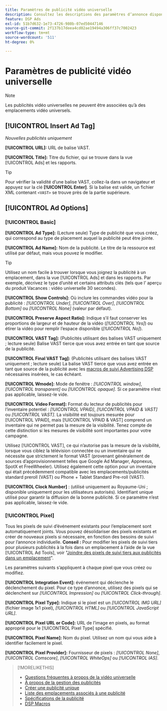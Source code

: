```yaml
---
title: Paramètres de publicité vidéo universelle
description: Consultez les descriptions des paramètres d’annonce disponibles pour les publicités vidéo universelles.
feature: DSP Ads
exl-id: 51b7d632-1e73-4726-980b-07ed50447146
source-git-commit: 2f137b17deea4cd02ae19494a306ff37c7002423
workflow-type: tm+mt
source-wordcount: '511'
ht-degree: 0%

---
```


# Paramètres de publicité vidéo universelle

>[!NOTE]
>
>Les publicités vidéo universelles ne peuvent être associées qu’à des emplacements vidéo universels.

## [!UICONTROL Insert Ad Tag]

*Nouvelles publicités uniquement*

**[!UICONTROL URL]:** URL de balise VAST.

**[!UICONTROL Title]:** Titre du fichier, qui se trouve dans la vue [!UICONTROL Ads] et les rapports.

>[!TIP]
>
> Pour vérifier la validité d’une balise VAST, collez-la dans un navigateur et appuyez sur la clé **[!UICONTROL Enter]**. Si la balise est valide, un fichier XML contenant `<VAST>` se trouve près de la partie supérieure.

## [!UICONTROL Ad Options]

### [!UICONTROL Basic]

**[!UICONTROL Ad Type]:** (Lecture seule) Type de publicité que vous créez, qui correspond au type de placement auquel la publicité peut être jointe.

**[!UICONTROL Ad Name]:** Nom de la publicité. Le titre de la ressource est utilisé par défaut, mais vous pouvez le modifier.

>[!TIP]
>
> Utilisez un nom facile à trouver lorsque vous joignez la publicité à un emplacement, dans la vue [!UICONTROL Ads] et dans les rapports. Par exemple, décrivez le type d’unité et certains attributs clés (tels que l’ aperçu du produit Vacances : vidéo universelle 30 secondes).

**[!UICONTROL Show Controls]:** Où inclure les commandes vidéo pour la publicité : *[!UICONTROL Under]*, *[!UICONTROL Over]*, *[!UICONTROL Bottom]* ou *[!UICONTROL None]* (valeur par défaut).

**[!UICONTROL Preserve Aspect Ratio]:** Indique s’il faut conserver les proportions de largeur et de hauteur de la vidéo (*[!UICONTROL Yes]*) ou étirer la vidéo pour remplir l’espace disponible (*[!UICONTROL No]*).

**[!UICONTROL VAST Tag]:** (Publicités utilisant des balises VAST uniquement ; lecture seule) Balise VAST tierce que vous avez entrée en tant que source de la publicité.

**[!UICONTROL Final VAST Tag]:** (Publicités utilisant des balises VAST uniquement ; lecture seule) La balise VAST tierce que vous avez entrée en tant que source de la publicité avec les [macros de suivi Advertising DSP](/help/dsp/campaign-management/macros.md) nécessaires insérées, le cas échéant.

**[!UICONTROL Wmode]:** Mode de fenêtre : *[!UICONTROL window]*, *[!UICONTROL transparent]* ou *[!UICONTROL opaque]*. Si ce paramètre n’est pas applicable, laissez-le vide.

**[!UICONTROL Video Format]:** Format du lecteur de publicités pour l’inventaire potentiel : *[!UICONTROL VPAID]*, *[!UICONTROL VPAID & VAST]* ou *[!UICONTROL VAST]*. La visibilité est toujours mesurée pour [!UICONTROL VPAID], mais [!UICONTROL VPAID & VAST] comprend un inventaire qui ne permet pas la mesure de la visibilité. Tenez compte de cette distinction si les mesures de visibilité sont importantes pour votre campagne.

Utilisez [!UICONTROL VAST], ce qui n’autorise pas la mesure de la visibilité, lorsque vous ciblez la télévision connectée ou un inventaire qui ne nécessite que strictement le format VAST (provenant généralement de sources d’approvisionnement telles que Google Ad Manager, Appnexus, SpotX et FreeWheeler). Utilisez également cette option pour un inventaire qui était précédemment compatible avec les emplacements/publicités standard preroll (VAST) ou Phone + Tablet Standard Pre-roll (VAST).

**[!UICONTROL Clock Number]** : (utilisé uniquement au Royaume-Uni ; disponible uniquement pour les utilisateurs autorisés). Identifiant unique utilisé pour garantir la diffusion de la bonne publicité. Si ce paramètre n’est pas applicable, laissez-le vide.

### [!UICONTROL Pixel]

Tous les pixels de suivi d’événement existants pour l’emplacement sont automatiquement joints. Vous pouvez désolidariser des pixels existants et créer de nouveaux pixels si nécessaire, en fonction des besoins de suivi pour l’annonce individuelle. **Conseil :** Pour modifier les pixels de suivi tiers pour plusieurs publicités à la fois dans un emplacement à l’aide de la vue [!UICONTROL Ad Tools], voir &quot;[Joindre des pixels de suivi tiers aux publicités dans un emplacement](/help/dsp/campaign-management/ads/ad-attach-to-placement.md#attach-pixels-ads)&quot;.

Les paramètres suivants s’appliquent à chaque pixel que vous créez ou modifiez.

**[!UICONTROL Integration Event]:** événement qui déclenche le déclenchement du pixel. Pour ce type d’annonce, utilisez des pixels qui se déclenchent sur *[!UICONTROL Impression]* ou *[!UICONTROL Click-through]*.

**[!UICONTROL Pixel Type]:** Indique si le pixel est un *[!UICONTROL IMG URL]* (fichier image 1x1 pixel), *[!UICONTROL HTML]* ou *[!UICONTROL JavaScript URL]*.

**[!UICONTROL Pixel URL or Code]:** URL de l’image en pixels, au format approprié pour le [!UICONTROL Pixel Type] spécifié.

**[!UICONTROL Pixel Name]:** Nom du pixel. Utilisez un nom qui vous aide à identifier facilement le pixel.

**[!UICONTROL Pixel Provider]:** Fournisseur de pixels : *[!UICONTROL None]*, *[!UICONTROL Comscore]*, *[!UICONTROL WhiteOps]* ou *[!UICONTROL IAS]*.

>[!MORELIKETHIS]
>
>* [ Questions fréquentes à propos de la vidéo universelle ](/help/dsp/campaign-management/faq-universal-video.md)
>* [À propos de la gestion des publicités](ad-about.md)
>* [Créer une publicité unique](ad-create.md)
>* [Liste des emplacements associés à une publicité](/help/dsp/campaign-management/ads/ad-list-placements.md)
>* [Spécifications de la publicité](ad-specs.md)
>* [DSP Macros](/help/dsp/campaign-management/macros.md)

